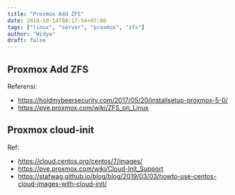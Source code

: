 ```yaml
---
title: "Proxmox Add ZFS"
date: 2019-10-14T08:17:54+07:00
tags: ["linux", "server", "proxmox", "zfs"]
author: "Widya"
draft: false
---
```


## Proxmox Add ZFS

Referensi:

* https://holdmybeersecurity.com/2017/05/20/installsetup-proxmox-5-0/
* https://pve.proxmox.com/wiki/ZFS_on_Linux

## Proxmox cloud-init

Ref:

* https://cloud.centos.org/centos/7/images/
* https://pve.proxmox.com/wiki/Cloud-Init_Support
* https://stafwag.github.io/blog/blog/2019/03/03/howto-use-centos-cloud-images-with-cloud-init/
